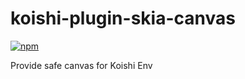 # koishi-plugin-skia-canvas

[![npm](https://img.shields.io/npm/v/koishi-plugin-skia-canvas?style=flat-square)](https://www.npmjs.com/package/koishi-plugin-skia-canvas)

Provide safe canvas for Koishi Env
